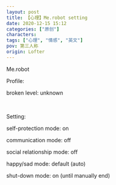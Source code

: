 ```yaml
---
layout: post
title: 【心理】Me.robot setting
date: 2020-12-15 15:12
categories: ["原创"]
characters: 
tags: ["心理", "情感", "英文"]
pov: 第三人称
origin: Lofter
---
```


Me.robot

Profile:

broken level: unknown

<br>

Setting:

self-protection mode: on

communication mode: off

social relationship mode: off

happy/sad mode: default (auto)

shut-down mode: on (until manually end)